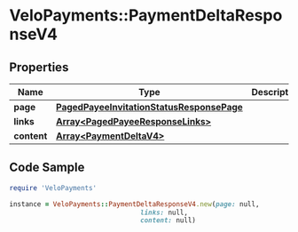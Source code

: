 # VeloPayments::PaymentDeltaResponseV4

## Properties

Name | Type | Description | Notes
------------ | ------------- | ------------- | -------------
**page** | [**PagedPayeeInvitationStatusResponsePage**](PagedPayeeInvitationStatusResponsePage.md) |  | [optional] 
**links** | [**Array&lt;PagedPayeeResponseLinks&gt;**](PagedPayeeResponseLinks.md) |  | [optional] 
**content** | [**Array&lt;PaymentDeltaV4&gt;**](PaymentDeltaV4.md) |  | [optional] 

## Code Sample

```ruby
require 'VeloPayments'

instance = VeloPayments::PaymentDeltaResponseV4.new(page: null,
                                 links: null,
                                 content: null)
```


